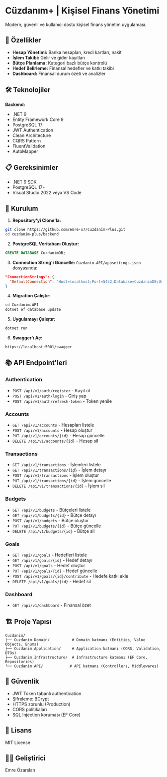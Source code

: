 # Cüzdanım+ | Kişisel Finans Yönetimi

Modern, güvenli ve kullanıcı dostu kişisel finans yönetim uygulaması.

## 🚀 Özellikler

- **Hesap Yönetimi:** Banka hesapları, kredi kartları, nakit
- **İşlem Takibi:** Gelir ve gider kayıtları
- **Bütçe Planlama:** Kategori bazlı bütçe kontrolü
- **Hedef Belirleme:** Finansal hedefler ve katkı takibi
- **Dashboard:** Finansal durum özeti ve analizler

## 🛠️ Teknolojiler

**Backend:**
- .NET 9
- Entity Framework Core 9
- PostgreSQL 17
- JWT Authentication
- Clean Architecture
- CQRS Pattern
- FluentValidation
- AutoMapper

## 📋 Gereksinimler

- .NET 9 SDK
- PostgreSQL 17+
- Visual Studio 2022 veya VS Code

## 🔧 Kurulum

1. **Repository'yi Clone'la:**
```bash
git clone https://github.com/emre-x7/Cuzdanim-Plus.git
cd cuzdanim-plus/backend
```

2. **PostgreSQL Veritabanı Oluştur:**
```sql
CREATE DATABASE CuzdanimDB;
```

3. **Connection String'i Güncelle:**
`Cuzdanim.API/appsettings.json` dosyasında:
```json
"ConnectionStrings": {
  "DefaultConnection": "Host=localhost;Port=5432;Database=CuzdanimDB;Username=postgres;Password=yourpassword"
}
```

4. **Migration Çalıştır:**
```bash
cd Cuzdanim.API
dotnet ef database update
```

5. **Uygulamayı Çalıştır:**
```bash
dotnet run
```

6. **Swagger'ı Aç:**
```
https://localhost:5001/swagger
```

## 📚 API Endpoint'leri

### Authentication
- `POST /api/v1/auth/register` - Kayıt ol
- `POST /api/v1/auth/login` - Giriş yap
- `POST /api/v1/auth/refresh-token` - Token yenile

### Accounts
- `GET /api/v1/accounts` - Hesapları listele
- `POST /api/v1/accounts` - Hesap oluştur
- `PUT /api/v1/accounts/{id}` - Hesap güncelle
- `DELETE /api/v1/accounts/{id}` - Hesap sil

### Transactions
- `GET /api/v1/transactions` - İşlemleri listele
- `GET /api/v1/transactions/{id}` - İşlem detayı
- `POST /api/v1/transactions` - İşlem oluştur
- `PUT /api/v1/transactions/{id}` - İşlem güncelle
- `DELETE /api/v1/transactions/{id}` - İşlem sil

### Budgets
- `GET /api/v1/budgets` - Bütçeleri listele
- `GET /api/v1/budgets/{id}` - Bütçe detayı
- `POST /api/v1/budgets` - Bütçe oluştur
- `PUT /api/v1/budgets/{id}` - Bütçe güncelle
- `DELETE /api/v1/budgets/{id}` - Bütçe sil

### Goals
- `GET /api/v1/goals` - Hedefleri listele
- `GET /api/v1/goals/{id}` - Hedef detayı
- `POST /api/v1/goals` - Hedef oluştur
- `PUT /api/v1/goals/{id}` - Hedef güncelle
- `POST /api/v1/goals/{id}/contribute` - Hedefe katkı ekle
- `DELETE /api/v1/goals/{id}` - Hedef sil

### Dashboard
- `GET /api/v1/dashboard` - Finansal özet

## 🏗️ Proje Yapısı
```
Cuzdanim/
├── Cuzdanim.Domain/          # Domain katmanı (Entities, Value Objects, Enums)
├── Cuzdanim.Application/     # Application katmanı (CQRS, Validation, DTOs)
├── Cuzdanim.Infrastructure/  # Infrastructure katmanı (EF Core, Repositories)
└── Cuzdanim.API/            # API katmanı (Controllers, Middlewares)
```

## 🔐 Güvenlik

- JWT Token tabanlı authentication
- Şifreleme: BCrypt
- HTTPS zorunlu (Production)
- CORS politikaları
- SQL Injection koruması (EF Core)

## 📝 Lisans

MIT License

## 👨‍💻 Geliştirici

Emre Özarslan
